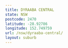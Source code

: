 ```yaml
---
title: DYRAABA CENTRAL
state: NSW
postcode: 2470
latitude: -28.92786
longitude: 152.749759
url: /nsw/dyraaba-central/
layout: suburb
---
```

